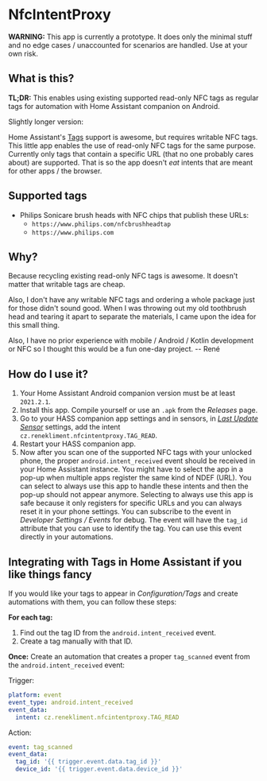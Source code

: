 # NfcIntentProxy

**WARNING:** This app is currently a prototype. It does only the minimal stuff and no edge cases / unaccounted for scenarios are handled. Use at your own risk.

## What is this?

**TL;DR:** This enables using existing supported read-only NFC tags as regular tags for automation with Home Assistant companion on Android.

Slightly longer version:

Home Assistant's [Tags](https://www.home-assistant.io/integrations/tag/) support is awesome, but requires writable NFC tags. This little app enables the use of read-only NFC tags for the same purpose.
Currently only tags that contain a specific URL (that no one probably cares about) are supported. That is so the app doesn't _eat_ intents that are meant for other apps / the browser.

## Supported tags
- Philips Sonicare brush heads with NFC chips that publish these URLs:
    - `https://www.philips.com/nfcbrushheadtap`
    - `https://www.philips.com`

## Why?

Because recycling existing read-only NFC tags is awesome. It doesn't matter that writable tags are cheap.

Also, I don't have any writable NFC tags and ordering a whole package just for those didn't sound good. When I was throwing out my old toothbrush head and tearing it apart to separate the materials, I came upon the idea for this small thing.

Also, I have no prior experience with mobile / Android / Kotlin development or NFC so I thought this would be a fun one-day project. -- René

## How do I use it?

1. Your Home Assistant Android companion version must be at least `2021.2.1`.
2. Install this app. Compile yourself or use an `.apk` from the _Releases_ page.
3. Go to your HASS companion app settings and in sensors, in [_Last Update Sensor_](https://companion.home-assistant.io/docs/core/sensors/#last-update-trigger-sensor) settings, add the intent `cz.renekliment.nfcintentproxy.TAG_READ`.
4. Restart your HASS companion app.
5. Now after you scan one of the supported NFC tags with your unlocked phone, the proper `android.intent_received` event should be received in your Home Assistant instance. You might have to select the app in a pop-up when multiple apps register the same kind of NDEF (URL). You can select to always use this app to handle these intents and then the pop-up should not appear anymore. Selecting to always use this app is safe because it only registers for specific URLs and you can always reset it in your phone settings. You can subscribe to the event in _Developer Settings / Events_ for debug. The event will have the `tag_id` attribute that you can use to identify the tag. You can use this event directly in your automations.

## Integrating with Tags in Home Assistant if you like things fancy

If you would like your tags to appear in _Configuration/Tags_ and create automations with them,
you can follow these steps:
 
**For each tag:**
1. Find out the tag ID from the `android.intent_received` event.
2. Create a tag manually with that ID.

**Once:**
Create an automation that creates a proper `tag_scanned` event from the `android.intent_received` event:

Trigger:
```yaml
platform: event
event_type: android.intent_received
event_data:
  intent: cz.renekliment.nfcintentproxy.TAG_READ
```
    
Action:
```yaml
event: tag_scanned
event_data:
  tag_id: '{{ trigger.event.data.tag_id }}'
  device_id: '{{ trigger.event.data.device_id }}'
```